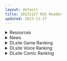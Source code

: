 ```yaml
---
layout: default
title: 20231127 RSS Reader
updated: 2023-11-27
---
```


<details class='content-parent'>
<summary>
Resources
</summary>
<details class='content-child'>
<summary>
<span class='rss-title'> 调教初中萝莉女孩，刚要发育的处女，极品乖巧听话啊 </span> <a class='rss-link' href='https://south-plus.net/read.php?tid=2017847' target='_blank'>&nbsp;</a>
<div class='rss-published'> 🕛 20231126 17:44:31</div>
</summary>
[b][size=7][url=https://www.7r0a5it1.buzz/]点击进入[/url][/size][/b]

<img src='https://i.ibb.co/RSsZHWj/3.jpg'/>
<img src='https://i.ibb.co/RSsZHWj/3.jpg'/>
<img src='https://i.ibb.co/RSsZHWj/3.jpg'/>
<img src='https://i.ibb.co/RSsZHWj/3.jpg'/>
<img src='https://i.ibb.co/RSsZHWj/3.jpg'/>
[img]https://i. ..
</details>
<details class='content-child'>
<summary>
<span class='rss-title'> 调教初中萝莉女孩，刚要发育的处女，极品乖巧听话啊 </span> <a class='rss-link' href='https://south-plus.net/read.php?tid=2017846' target='_blank'>&nbsp;</a>
<div class='rss-published'> 🕛 20231126 17:44:15</div>
</summary>
[b][size=7][url=https://www.7r0a5it1.buzz/]点击进入[/url][/size][/b]

<img src='https://i.ibb.co/RSsZHWj/3.jpg'/>
<img src='https://i.ibb.co/RSsZHWj/3.jpg'/>
<img src='https://i.ibb.co/RSsZHWj/3.jpg'/>
<img src='https://i.ibb.co/RSsZHWj/3.jpg'/>
<img src='https://i.ibb.co/RSsZHWj/3.jpg'/>
[img]https://i. ..
</details>
<details class='content-child'>
<summary>
<span class='rss-title'> [231118][无RJ号][アナーキー・アーカイブス] 〇〇園 お家でらぶらぶえっち </span> <a class='rss-link' href='https://gmgard.com/gm124226' target='_blank'>&nbsp;</a>
<div class='rss-published'> 🕛 20231126 16:21:07</div>
</summary>
<img src="https://static.gmgard.us/Images/upload/2033261647250656.jpg" /><br /><p>又一个骗我生女儿系列，我不入地狱成鬼谁入地狱！</p>
</details>
<details class='content-child'>
<summary>
<span class='rss-title'> [自购][RJ01101514][あとりえスターズ]ダウナー事務的後輩社員に惚れられ迫られ生ハメ交尾 </span> <a class='rss-link' href='https://gmgard.com/gm124231' target='_blank'>&nbsp;</a>
<div class='rss-published'> 🕛 20231126 16:21:04</div>
</summary>
<img src="https://static.gmgard.us/Images/upload/16826270018391745.jpg" /><br /><p>各位久等了，这里是</p>
</details>
<details class='content-child'>
<summary>
<span class='rss-title'> [d_312823][夜中の管理人] パンツを見せて挑発してくるメス◯キにわからせてやった </span> <a class='rss-link' href='https://gmgard.com/gm124227' target='_blank'>&nbsp;</a>
<div class='rss-published'> 🕛 20231126 16:20:32</div>
</summary>
<img src="https://static.gmgard.us/Images/upload/15787261652446102.jpg" /><br /><p>再来一部骗我生女儿系列。</p>
</details>
<details class='content-child'>
<summary>
<span class='rss-title'> [230201][RJ01022526] [禁断愛好家] 淫習村の全記録 ~古き良き時代にあばらロリを食い漁った村長の話~ </span> <a class='rss-link' href='https://gmgard.com/gm124228' target='_blank'>&nbsp;</a>
<div class='rss-published'> 🕛 20231126 16:12:20</div>
</summary>
<img src="https://static.gmgard.us/Images/upload/17279261659535230.jpg" /><br /><p>城市套路深，我要回农村。</p>
</details>
<details class='content-child'>
<summary>
<span class='rss-title'> [黑猫汉化][RJ439704][エムサイズ]育精 IKUsei [全CG/863M] </span> <a class='rss-link' href='https://gmgard.com/gm124225' target='_blank'>&nbsp;</a>
<div class='rss-published'> 🕛 20231126 14:34:50</div>
</summary>
<img src="https://static.gmgard.us/Images/upload/99375261346530631.jpg" /><br /><p>老样子你觉得恶心垃圾自己看生肉：https://www.dlsite.com/maniax/work/=/product_id/RJ439704.html</p>
</details>
<details class='content-child'>
<summary>
<span class='rss-title'> [淺草汉化][らくれチーズ工房(甜米らくれ)] いいなりセンセイ 江古田愛深28歳(恥じらう君が見たいんだ) </span> <a class='rss-link' href='https://gmgard.com/gm124217' target='_blank'>&nbsp;</a>
<div class='rss-published'> 🕛 20231126 14:30:15</div>
</summary>
<img src="https://static.gmgard.us/Images/upload/93798261141396763.jpg" /><br /><p>原作者亲自下场 给自己的连载漫画 出本子，可牛逼了。</p>
</details>
<details class='content-child'>
<summary>
<span class='rss-title'> [无修正][未知字幕组][Discovery] 奴隷市場 1-3 </span> <a class='rss-link' href='https://gmgard.com/gm124230' target='_blank'>&nbsp;</a>
<div class='rss-published'> 🕛 20231126 13:38:02</div>
</summary>
<img src="https://iili.io/JoUyiUQ.gif" /><br /><p>男主在市场里买了一个女性奴隶</p>
</details>

</details>
<details class='content-parent'>
<summary>
News
</summary>
<details class='content-child'>
<summary>
<span class='rss-title'> 成人視覺小說《Quickie：奇幻冒險》Steam免費推出，勇者拯救世界前總是要先來幾發 </span> <a class='rss-link' href='https://www.4gamers.com.tw/news/detail/61213/quickie-fantasy-adventure-is-free-to-claim-on-steam' target='_blank'>&nbsp;</a>
<div class='rss-published'> 🕛 20231126 11:48:50</div>
</summary>
<img src="https://img.4gamers.com.tw/news-image/9df314a4-5396-45e4-b801-75bd1092d7ea.jpg"/>
領起來尻
</details>

</details>
<details class='content-parent'>
<summary>
DLsite Game Ranking
</summary>
<details class='content-child'>
<summary>
<span class='rss-title'> スク水少女快楽拷問シミュレーション【放課後の体育倉庫で止まない絶頂地獄】 [紺色くらぶ] </span> <a class='rss-link' href='https://www.dlsite.com/maniax/work/=/product_id/RJ01111622.html' target='_blank'>&nbsp;</a>
<div class='rss-published'> 🕛 20231127 13:10:03</div>
</summary>
<img src ="http://img.dlsite.jp/modpub/images2/work/doujin/RJ01112000/RJ01111622_img_main.jpg"/><br/>体育倉庫で無理やりイカせ続ける!強制絶頂Live2Dフルアニメーション&フルボイス!
</details>
<details class='content-child'>
<summary>
<span class='rss-title'> 乳愛奴隷調教計画 [喘葉の森] </span> <a class='rss-link' href='https://www.dlsite.com/maniax/work/=/product_id/RJ432234.html' target='_blank'>&nbsp;</a>
<div class='rss-published'> 🕛 20231127 13:10:03</div>
</summary>
<img src ="http://img.dlsite.jp/modpub/images2/work/doujin/RJ433000/RJ432234_img_main.jpg"/><br/>パイズリオンリー調教ゲーム
</details>
<details class='content-child'>
<summary>
<span class='rss-title'> シードオブザデッド:チャームソング [TeamKRAMA] </span> <a class='rss-link' href='https://www.dlsite.com/maniax/work/=/product_id/RJ01109096.html' target='_blank'>&nbsp;</a>
<div class='rss-published'> 🕛 20231127 13:10:03</div>
</summary>
<img src ="http://img.dlsite.jp/modpub/images2/work/doujin/RJ01110000/RJ01109096_img_main.jpg"/><br/>ホームタウン最大の危機!?今度のSoDは強大な敵に銃とマイクで立ち向かう!?最強のアイドルを夢見る少女、えいのまるが新たなヒロインとして参戦! 素早い動きと二丁拳銃で、敵を翻弄する戦闘スタイルだ!  そしてホームタウンに迫りくる、強大な敵の影。 無数のZと共に進行してくる敵から街を守ることができるのか。大事な場所を守るため、ヒロインたちはとある計画を進めることに? 歌って踊って撃ち殺せ!アイドル計画が、今始まる。
</details>
<details class='content-child'>
<summary>
<span class='rss-title'> シードオブザデッド:コンプリートエディション [TeamKRAMA] </span> <a class='rss-link' href='https://www.dlsite.com/maniax/work/=/product_id/RJ01119297.html' target='_blank'>&nbsp;</a>
<div class='rss-published'> 🕛 20231127 13:10:03</div>
</summary>
<img src ="http://img.dlsite.jp/modpub/images2/work/doujin/RJ01120000/RJ01119297_img_main.jpg"/><br/>可愛いあの子を守るため暴力とセックスが支配するZワールドで暴れまくれ!様々な武器を手にし、襲い掛かってくる怪物をぶっ殺せ! 彼女たちが怪我をしたときは即エッチでヒーリング!股間のマグナムも火を噴くぜ!彼女たちのハートも最高潮(エクスタシー)! 終わった世界で始まる新たな生活。主人公やヒロインたちに待ち受ける未来とは…!?
</details>
<details class='content-child'>
<summary>
<span class='rss-title'> 温泉旅館のパイズリ怪異 [喘葉の森] </span> <a class='rss-link' href='https://www.dlsite.com/maniax/work/=/product_id/RJ345152.html' target='_blank'>&nbsp;</a>
<div class='rss-published'> 🕛 20231127 13:10:03</div>
</summary>
<img src ="http://img.dlsite.jp/modpub/images2/work/doujin/RJ346000/RJ345152_img_main.jpg"/><br/>パイズリオンリー探索ホラーゲーム
</details>

</details>
<details class='content-parent'>
<summary>
DLsite Voice Ranking
</summary>
<details class='content-child'>
<summary>
<span class='rss-title'> 【蛀牙警告】與犬系女友的二人世界【中文音聲】 [Bedtime Story 被談聲聆] </span> <a class='rss-link' href='https://www.dlsite.com/maniax/work/=/product_id/RJ01116384.html' target='_blank'>&nbsp;</a>
<div class='rss-published'> 🕛 20231127 13:10:05</div>
</summary>
<img src ="http://img.dlsite.jp/modpub/images2/work/doujin/RJ01117000/RJ01116384_img_main.jpg"/><br/>正在熱戀期的兩人每分開一秒鐘都覺得煎熬,於是行動派的女友瞞著爸媽,搬離學校女宿住進你家了!
</details>
<details class='content-child'>
<summary>
<span class='rss-title'> 女が下等生物を支配する完全女性上位社会【わる～い調教師が反逆者の男を徹底的にマゾ犬調教して、びゅるびゅる敗北射精をさせる話】 [常世常闇所々] </span> <a class='rss-link' href='https://www.dlsite.com/maniax/work/=/product_id/RJ01065829.html' target='_blank'>&nbsp;</a>
<div class='rss-published'> 🕛 20231127 13:10:05</div>
</summary>
<img src ="http://img.dlsite.jp/modpub/images2/work/doujin/RJ01066000/RJ01065829_img_main.jpg"/><br/>完全女性上位社会で女に歯向かう革命軍リーダーをマゾ犬調教して、完全に屈服させるマゾ向けの話です。女達に拘束されてしまった主人公は二人の調教師から何度も精液を搾り取られます…左右からムチムチボディを密着され、耳元で甘く囁かれながら…ごめんなさい屈服射精、四つん這いマゾ犬調教…主人公は女に敗北する快感を教え込まれて、最後には女尊男卑思想に矯正されてしまいます…CV 陽向葵ゅか様,秋野かえで様
</details>
<details class='content-child'>
<summary>
<span class='rss-title'> 【KU100】異世界娘のデリヘル嬢～当店人気トップ嬢たちのおちんぽご奉仕戦争 [ファウナス] </span> <a class='rss-link' href='https://www.dlsite.com/maniax/work/=/product_id/RJ01081666.html' target='_blank'>&nbsp;</a>
<div class='rss-published'> 🕛 20231127 13:10:05</div>
</summary>
<img src ="http://img.dlsite.jp/modpub/images2/work/doujin/RJ01082000/RJ01081666_img_main.jpg"/><br/>新たな刺激を求めるあなた。 以前アルブスに、アーテルとのおまんこ比べを提案されていたことを思い出し、二人を同時に呼び出す。 未経験の3Pプレイに、戸惑った様子を見せるアーテルとアルブス。しかしお気に入りのお客であるあなたを前に、たまらずご奉仕を始めるのだった。
</details>
<details class='content-child'>
<summary>
<span class='rss-title'> ロリカワ淫魔と契約してえっちなことする話【ASMR版】 [むむむむ] </span> <a class='rss-link' href='https://www.dlsite.com/maniax/work/=/product_id/RJ01114087.html' target='_blank'>&nbsp;</a>
<div class='rss-published'> 🕛 20231127 13:10:05</div>
</summary>
<img src ="http://img.dlsite.jp/modpub/images2/work/doujin/RJ01115000/RJ01114087_img_main.jpg"/><br/>女子高教師で真正のJK好きのあなた。もちろん教え子に手を出すことはできず、また激務も重なり、性欲とストレスをため込む日々を送っていた。ある日、サキュバスが召喚できる魔導書を手に入れて、開くとリルルが召喚される。サキュバスJKのリルルは、高校の卒業条件のために人間の精液が必要だが、まだ誰とも契約を結べずに困っているという。性欲を持て余したJK好き教師と、人間の精液を欲するサキュバスJKのいちゃらぶ授業が今、始まるーー。
</details>
<details class='content-child'>
<summary>
<span class='rss-title'> 美魔女のレベルお貢ぎ射精【わる～い魔女姉妹がLv.100勇者にドスケベ誘惑をして、情けなぁいレベルお貢ぎ射精をさせる話】 [常世常闇所々] </span> <a class='rss-link' href='https://www.dlsite.com/maniax/work/=/product_id/RJ01070628.html' target='_blank'>&nbsp;</a>
<div class='rss-published'> 🕛 20231127 13:10:05</div>
</summary>
<img src ="http://img.dlsite.jp/modpub/images2/work/doujin/RJ01071000/RJ01070628_img_main.jpg"/><br/>わる～い魔女姉妹がLv.100勇者を誘惑して、レベルお貢ぎ射精をさせるマゾ向けの話です。序盤、Lv.100勇者は魔女の【ベラ】を圧倒します。しかし、勇者は【ベラ】のエッチな色仕掛けにハマってしまい、 レベルをお貢ぎしてしまいます…さらに魔女の【ルーナ】に甘い誘惑されて… 勇者は魔女姉妹の誘惑に打ち勝つことができるのでしょうか?  CV 野上菜月様,陽向葵ゅか様
</details>

</details>
<details class='content-parent'>
<summary>
DLsite Comic Ranking
</summary>
<details class='content-child'>
<summary>
<span class='rss-title'> 家が湿気過ぎて生えてきた幻覚誘発するキノコを誤食して発情したあとのあれやこれ [捕食少女] </span> <a class='rss-link' href='https://www.dlsite.com/maniax/work/=/product_id/RJ01114389.html' target='_blank'>&nbsp;</a>
<div class='rss-published'> 🕛 20231127 13:10:08</div>
</summary>
<img src ="http://img.dlsite.jp/modpub/images2/work/doujin/RJ01115000/RJ01114389_img_main.jpg"/><br/>これはごく普通すぎて普通でしかない一人の女子大学生の日常ストーリーです。 家の中が湿気てキノコが生えることになり、好奇心からそのキノコを誤って摂取した結果、幻覚を体験します。本文は52ページ。特典のおまけ2枚付きです。
</details>
<details class='content-child'>
<summary>
<span class='rss-title'> 婦警とくすぐり誘拐犯 [Nisusu] </span> <a class='rss-link' href='https://www.dlsite.com/maniax/work/=/product_id/RJ01117320.html' target='_blank'>&nbsp;</a>
<div class='rss-published'> 🕛 20231127 13:10:08</div>
</summary>
<img src ="http://img.dlsite.jp/modpub/images2/work/doujin/RJ01118000/RJ01117320_img_main.jpg"/><br/>誘拐犯の罠にかかった婦警、彼女を待っているのは終わらないくすぐり地獄だけだ
</details>
<details class='content-child'>
<summary>
<span class='rss-title'> 悪い子には制裁を2 [ミスターほっけ] </span> <a class='rss-link' href='https://www.dlsite.com/maniax/work/=/product_id/RJ01115194.html' target='_blank'>&nbsp;</a>
<div class='rss-published'> 🕛 20231127 13:10:08</div>
</summary>
<img src ="http://img.dlsite.jp/modpub/images2/work/doujin/RJ01116000/RJ01115194_img_main.jpg"/><br/>娘をイジメる生意気なクラスメイトをマゾ奴隷に堕とす『悪い子には制裁を』の続編!
</details>
<details class='content-child'>
<summary>
<span class='rss-title'> ヒル○ャールの肉床～波沫の章～ [可老家] </span> <a class='rss-link' href='https://www.dlsite.com/maniax/work/=/product_id/RJ01100852.html' target='_blank'>&nbsp;</a>
<div class='rss-published'> 🕛 20231127 13:10:08</div>
</summary>
<img src ="http://img.dlsite.jp/modpub/images2/work/doujin/RJ01101000/RJ01100852_img_main.jpg"/><br/>敗北したヒロインが魔物に捕まり、日々輪姦され、やがて孕み袋肉奴隷に堕ちる話。
</details>
<details class='content-child'>
<summary>
<span class='rss-title'> 女装少年ヒーローのきみが邪悪な組織でTSして淫らな女幹部に堕ちるまんがートランスダークエグゼクティブー [やせうまロール] </span> <a class='rss-link' href='https://www.dlsite.com/maniax/work/=/product_id/RJ01107266.html' target='_blank'>&nbsp;</a>
<div class='rss-published'> 🕛 20231127 13:10:08</div>
</summary>
<img src ="http://img.dlsite.jp/modpub/images2/work/doujin/RJ01108000/RJ01107266_img_main.jpg"/><br/>ピッチリスゥツの女装少年ヒーローが心の闇をくすぐられTS!むっちりギチギチ緊縛スゥツの巨乳女幹部に堕ちる!淫紋やニプルファックも!前作見てなくても大丈夫!裸なし全編テカテカツヤツヤラバースーツ!
</details>

</details>
